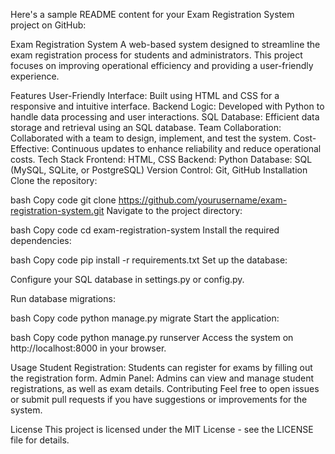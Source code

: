 
Here's a sample README content for your Exam Registration System project on GitHub:

Exam Registration System
A web-based system designed to streamline the exam registration process for students and administrators. This project focuses on improving operational efficiency and providing a user-friendly experience.

Features
User-Friendly Interface: Built using HTML and CSS for a responsive and intuitive interface.
Backend Logic: Developed with Python to handle data processing and user interactions.
SQL Database: Efficient data storage and retrieval using an SQL database.
Team Collaboration: Collaborated with a team to design, implement, and test the system.
Cost-Effective: Continuous updates to enhance reliability and reduce operational costs.
Tech Stack
Frontend: HTML, CSS
Backend: Python
Database: SQL (MySQL, SQLite, or PostgreSQL)
Version Control: Git, GitHub
Installation
Clone the repository:

bash
Copy code
git clone https://github.com/yourusername/exam-registration-system.git
Navigate to the project directory:

bash
Copy code
cd exam-registration-system
Install the required dependencies:

bash
Copy code
pip install -r requirements.txt
Set up the database:

Configure your SQL database in settings.py or config.py.

Run database migrations:

bash
Copy code
python manage.py migrate
Start the application:

bash
Copy code
python manage.py runserver
Access the system on http://localhost:8000 in your browser.

Usage
Student Registration: Students can register for exams by filling out the registration form.
Admin Panel: Admins can view and manage student registrations, as well as exam details.
Contributing
Feel free to open issues or submit pull requests if you have suggestions or improvements for the system.

License
This project is licensed under the MIT License - see the LICENSE file for details.
